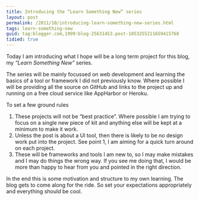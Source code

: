 ```yaml
---
title: Introducing the “Learn Something New” series
layout: post
permalink: /2011/10/introducing-learn-something-new-series.html
tags: learn-something-new
guid: tag:blogger.com,1999:blog-25631453.post-1853255211659415768
tidied: true
---
```


Today I am introducing what I hope will be a long term project for this blog, my _“Learn Something New”_ series.  
 
The series will be mainly focussed on web development and learning the basics of a tool or framework I did not previously know. Where possible I will be providing all the source on GitHub and links to the project up and running on a free cloud service like AppHarbor or Heroku.  
 
To set a few ground rules  

1. These projects will not be “best practice”. Where possible I am trying to focus on a single new piece of kit and anything else will be kept at a minimum to make it work.
2. Unless the post is about a UI tool, then there is likely to be no design work put into the project. See point 1, I am aiming for a quick turn around on each project.
3. These will be frameworks and tools I am new to, so I may make mistakes and I may do things the wrong way. If you see me doing that, I would be more than happy to hear from you and pointed in the right direction.

In the end this is some motivation and structure to my own learning. The blog gets to come along for the ride. So set your expectations appropriately and everything should be cool.  
  
